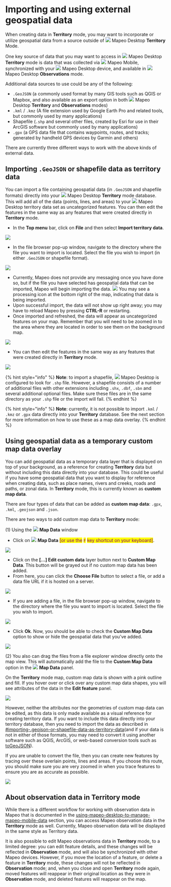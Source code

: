# Importing and using external geospatial data

When creating data in **Territory** mode, you may want to incorporate or utilize geospatial data from a source outside of ![](https://lh5.googleusercontent.com/bdNxQRS9mSJlaKfeYAUuqnhwjnkpXLYxjXEraIF2Y6JG7eyWI\_grgr8HJ5PKGER8wB3xIgmLse9XuLQKxRlcLrYc1ZV8fzB6GwNRV22uGoWWcQ2dtQs2RKh1XN\_v8PocFOMU24L6) Mapeo Desktop **Territory** Mode.

One key source of data that you may want to access in ![](https://lh5.googleusercontent.com/bdNxQRS9mSJlaKfeYAUuqnhwjnkpXLYxjXEraIF2Y6JG7eyWI\_grgr8HJ5PKGER8wB3xIgmLse9XuLQKxRlcLrYc1ZV8fzB6GwNRV22uGoWWcQ2dtQs2RKh1XN\_v8PocFOMU24L6) Mapeo Desktop **Territory** mode is data that was collected via  ![](https://lh4.googleusercontent.com/h29dCuHGSwyXA6NBPzGBOWNjMXb3T7eSFam0RnCTtp1Aui8uQgtioJnREuOkPJ9idCfxOHcjkBUBNvIRRvbCA\_zW1sigl\_fn3EFoSq4pomrkehyYg6hPLkcr1nabg-FNR2y9YP\_-) Mapeo Mobile, synchronized with your ![](https://lh5.googleusercontent.com/bdNxQRS9mSJlaKfeYAUuqnhwjnkpXLYxjXEraIF2Y6JG7eyWI\_grgr8HJ5PKGER8wB3xIgmLse9XuLQKxRlcLrYc1ZV8fzB6GwNRV22uGoWWcQ2dtQs2RKh1XN\_v8PocFOMU24L6) Mapeo Desktop device, and available in ![](https://lh5.googleusercontent.com/bdNxQRS9mSJlaKfeYAUuqnhwjnkpXLYxjXEraIF2Y6JG7eyWI\_grgr8HJ5PKGER8wB3xIgmLse9XuLQKxRlcLrYc1ZV8fzB6GwNRV22uGoWWcQ2dtQs2RKh1XN\_v8PocFOMU24L6) Mapeo Desktop **Observations** mode.

Additional data sources to use could be any of the following:

* `.GeoJSON` (a commonly used format by many GIS tools such as QGIS or Mapbox, and also available as an export option in both ![](https://lh5.googleusercontent.com/bdNxQRS9mSJlaKfeYAUuqnhwjnkpXLYxjXEraIF2Y6JG7eyWI\_grgr8HJ5PKGER8wB3xIgmLse9XuLQKxRlcLrYc1ZV8fzB6GwNRV22uGoWWcQ2dtQs2RKh1XN\_v8PocFOMU24L6) Mapeo Desktop **Territory** and **Observations** modes)&#x20;
* `.kml` / `.kmz` (A file extension used by Google Earth Pro and related tools, but commonly used by many applications)&#x20;
* Shapefile (`.shp` and several other files, created by Esri for use in their ArcGIS software but commonly used by many applications)
* `.gpx` (a GPS data file that contains waypoints, routes, and tracks; generated by handheld GPS devices by Garmin and others)&#x20;

There are currently three different ways to work with the above kinds of external data.&#x20;

## Importing `.GeoJSON` or shapefile data as territory data&#x20;

You can import a file containing geospatial data (in `.GeoJSON` and shapefile formats) directly into your ![](https://lh5.googleusercontent.com/bdNxQRS9mSJlaKfeYAUuqnhwjnkpXLYxjXEraIF2Y6JG7eyWI\_grgr8HJ5PKGER8wB3xIgmLse9XuLQKxRlcLrYc1ZV8fzB6GwNRV22uGoWWcQ2dtQs2RKh1XN\_v8PocFOMU24L6) Mapeo Desktop **Territory** mode database. This will add all of the data (points, lines, and areas) to your ![](https://lh5.googleusercontent.com/bdNxQRS9mSJlaKfeYAUuqnhwjnkpXLYxjXEraIF2Y6JG7eyWI\_grgr8HJ5PKGER8wB3xIgmLse9XuLQKxRlcLrYc1ZV8fzB6GwNRV22uGoWWcQ2dtQs2RKh1XN\_v8PocFOMU24L6) Mapeo Desktop territory data set as uncategorized features. You can then edit the features in the same way as any features that were created directly in **Territory** mode.

* In the **Top menu** bar, click on **File** and then select **Import territory data**.&#x20;

![](../../../.gitbook/assets/Md-territory\_importing-01.jpg)

* In the file browser pop-up window, navigate to the directory where the file you want to import is located. Select the file you wish to import (in either `.GeoJSON` or shapefile format).&#x20;

![](../../../.gitbook/assets/Md-territory\_importing-02.jpg)

* Currently, Mapeo does not provide any messaging once you have done so, but if the file you have selected has geospatial data that can be imported, Mapeo will begin importing the data. ![](https://lh5.googleusercontent.com/eVaw28jOyvIaFA5qBZlIXKQ5xKIlqlt32kPTs818ynoMkT1CYyYe4EZokBrb3bNcQP0fFJYdUnzXRslKcKyxwJT-EsRqOX0qqj5sI3AxC7jw1O0yQhBLIYcwDm2ZblG8Wr1TxPYQ) You may see a processing icon at the bottom right of the map, indicating that data is being imported.&#x20;
* Upon successful import, the data will not show up right away; you may have to reload Mapeo by pressing **CTRL-R** or restarting.
* Once imported and refreshed, the data will appear as uncategorized features on your map. Remember that you will need to be zoomed in to the area where they are located in order to see them on the background map.&#x20;

![](../../../.gitbook/assets/Md-territory\_importing-03.jpg)

* You can then edit the features in the same way as any features that were created directly in **Territory** mode.

![](../../../.gitbook/assets/Md-territory\_importing-04.jpg)

{% hint style="info" %}
**Note**: to import a shapefile, ![](https://lh5.googleusercontent.com/bdNxQRS9mSJlaKfeYAUuqnhwjnkpXLYxjXEraIF2Y6JG7eyWI\_grgr8HJ5PKGER8wB3xIgmLse9XuLQKxRlcLrYc1ZV8fzB6GwNRV22uGoWWcQ2dtQs2RKh1XN\_v8PocFOMU24L6) Mapeo Desktop is configured to look for `.shp` file. However, a shapefile consists of a number of additional files with other extensions including `.shx`, `.dbf`, `.sbn` and several additional optional files. Make sure these files are in the same directory as your `.shp` file or the import will fail.
{% endhint %}

{% hint style="info" %}
**Note**: currently, it is not possible to import `.kml` / `.kmz` or `.gpx` data directly into your **Territory** database. See the next section for more information on how to use these as a map data overlay.&#x20;
{% endhint %}

## Using geospatial data as a temporary custom map data overlay&#x20;

You can add geospatial data as a temporary data layer that is displayed on top of your background, as a reference for creating **Territory** data but without including this data directly into your database. This could be useful if you have some geospatial data that you want to display for reference when creating data, such as place names, rivers and creeks, roads and paths, or zonal data. In **Territory** mode, this is currently known as **custom map data**.

There are four types of data that can be added as **custom map data**: `.gpx`, `.kml`, `.geojson` and `.json`.

There are two ways to add custom map data to **Territory** mode:

(1) Using the ![](https://lh6.googleusercontent.com/iF7rEqSXh\_KG5b\_PIQHVn\_h7r72lgrqaXUlyPbFE\_D4xV86Q3DU\_GVyLOepyi3G1QElmhH55NBw2S9Su6Tc7-n7LMhvW2hqsAp-PLP3j1c6v1133BsFqJPR8vyWtg\_ugdphxPN8p) **Map Data** window&#x20;

* Click on ![](https://lh6.googleusercontent.com/iF7rEqSXh\_KG5b\_PIQHVn\_h7r72lgrqaXUlyPbFE\_D4xV86Q3DU\_GVyLOepyi3G1QElmhH55NBw2S9Su6Tc7-n7LMhvW2hqsAp-PLP3j1c6v1133BsFqJPR8vyWtg\_ugdphxPN8p) **Map Data** <mark style="color:purple;">\[or use the</mark> <mark style="color:purple;"></mark><mark style="color:purple;">`F`</mark> <mark style="color:purple;"></mark><mark style="color:purple;">key shortcut on your keyboard]</mark>.&#x20;

![](../../../.gitbook/assets/Md-territory\_importing-05.jpg)

* Click on the **\[…] Edit custom data** layer button next to **Custom Map Data**. This button will be grayed out if no custom map data has been added.&#x20;
* From here, you can click the **Choose File** button to select a file, or add a data file URL if it is hosted on a server.&#x20;

![](../../../.gitbook/assets/Md-territory\_importing-06.jpg)

* If you are adding a file, in the file browser pop-up window, navigate to the directory where the file you want to import is located. Select the file you wish to import.

![](../../../.gitbook/assets/Md-territory\_importing-07.jpg)

* Click **Ok**. Now, you should be able to check the **Custom Map Data** option to show or hide the geospatial data that you’ve added.&#x20;

![](../../../.gitbook/assets/Md-territory\_importing-08.jpg)

(2) You also can drag the files from a file explorer window directly onto the map view. This will automatically add the file to the **Custom Map Data** option in the ![](https://lh6.googleusercontent.com/iF7rEqSXh\_KG5b\_PIQHVn\_h7r72lgrqaXUlyPbFE\_D4xV86Q3DU\_GVyLOepyi3G1QElmhH55NBw2S9Su6Tc7-n7LMhvW2hqsAp-PLP3j1c6v1133BsFqJPR8vyWtg\_ugdphxPN8p) **Map Data** panel.

On the **Territory** mode map, custom map data is shown with a pink outline and fill. If you hover over or click over any custom map data shapes, you will see attributes of the data in the **Edit feature** panel.&#x20;

![](../../../.gitbook/assets/Md-territory\_importing-09.jpg)

However, neither the attributes nor the geometries of custom map data can be edited, as this data is only made available as a visual reference for creating territory data. If you want to include this data directly into your territory database, then you need to import the data as described in [#importing-.geojson-or-shapefile-data-as-territory-data](importing-external-territory-information.md#importing-.geojson-or-shapefile-data-as-territory-data "mention")(and if your data is not in either of those formats, you may need to convert it using another software such as QGIS, ArcGIS, or web-based conversion tools such as [toGeoJSON](https://mapbox.github.io/togeojson/)).&#x20;

If you are unable to convert the file, then you can create new features by tracing over these overlain points, lines and areas. If you choose this route, you should make sure you are very zoomed in when you trace features to ensure you are as accurate as possible.&#x20;

![](../../../.gitbook/assets/Md-territory\_importing-11.jpg)

## About observation data in Territory mode&#x20;

While there is a different workflow for working with observation data in Mapeo that is documented in the [using-mapeo-desktop-to-manage-mapeo-mobile-data](../using-mapeo-desktop-to-manage-mapeo-mobile-data/ "mention") section, you can access Mapeo observation data in the **Territory** mode as well. Currently, Mapeo observation data will be displayed in the same style as Territory data.

It is also possible to edit Mapeo observations data in **Territory** mode, to a limited degree: you can edit feature details, and these changes will be reflected in **Observation** mode, and will also be synchronized with other Mapeo devices. However, if you move the location of a feature, or delete a feature in **Territory** mode, these changes will not be reflected in **Observation** mode; and, when you close and open **Territory** mode again, moved features will reappear in their original location as they were in **Observation** mode, and deleted features will reappear on the map.
